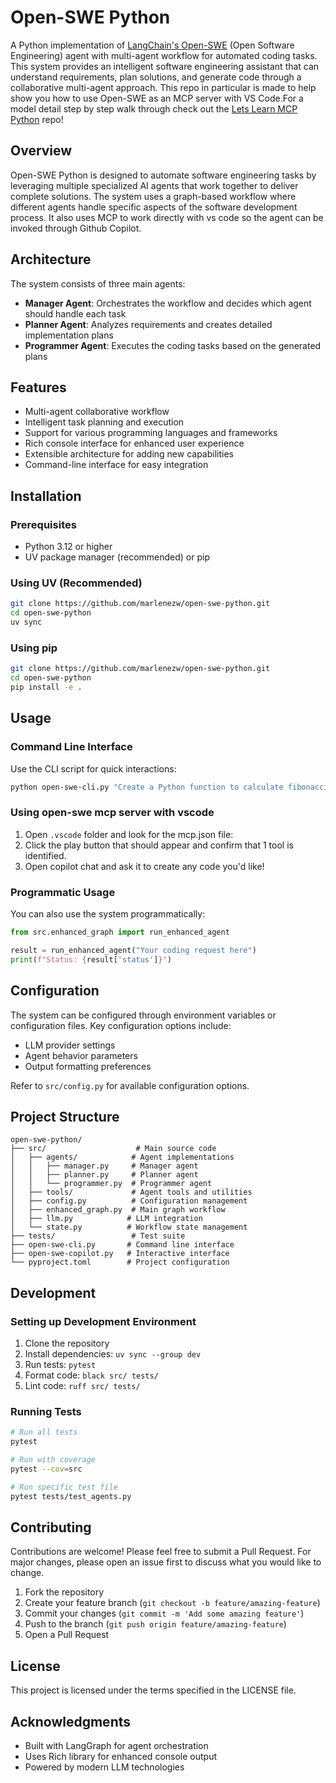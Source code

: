 # Open-SWE Python

A Python implementation of [LangChain's Open-SWE](https://github.com/langchain-ai/open-swe) (Open Software Engineering) agent with multi-agent workflow for automated coding tasks. This system provides an intelligent software engineering assistant that can understand requirements, plan solutions, and generate code through a collaborative multi-agent approach. This repo in particular is made to help show you how to use Open-SWE as an MCP server with VS Code.For a model detail step by step walk through check out the [Lets Learn MCP Python](https://github.com/microsoft/lets-learn-mcp-python) repo! 

## Overview

Open-SWE Python is designed to automate software engineering tasks by leveraging multiple specialized AI agents that work together to deliver complete solutions. The system uses a graph-based workflow where different agents handle specific aspects of the software development process. It also uses MCP to work directly with vs code so the agent can be invoked through Github Copilot. 

## Architecture

The system consists of three main agents:

- **Manager Agent**: Orchestrates the workflow and decides which agent should handle each task
- **Planner Agent**: Analyzes requirements and creates detailed implementation plans
- **Programmer Agent**: Executes the coding tasks based on the generated plans

## Features

- Multi-agent collaborative workflow
- Intelligent task planning and execution
- Support for various programming languages and frameworks
- Rich console interface for enhanced user experience
- Extensible architecture for adding new capabilities
- Command-line interface for easy integration

## Installation

### Prerequisites

- Python 3.12 or higher
- UV package manager (recommended) or pip

### Using UV (Recommended)

```bash
git clone https://github.com/marlenezw/open-swe-python.git
cd open-swe-python
uv sync
```

### Using pip

```bash
git clone https://github.com/marlenezw/open-swe-python.git
cd open-swe-python
pip install -e .
```

## Usage

### Command Line Interface

Use the CLI script for quick interactions:

```bash
python open-swe-cli.py "Create a Python function to calculate fibonacci numbers"
```

### Using open-swe mcp server with vscode 

1. Open `.vscode` folder and look for the mcp.json file:
2. Click the play button that should appear and confirm that 1 tool is identified.
3. Open copilot chat and ask it to create any code you'd like!

### Programmatic Usage

You can also use the system programmatically:

```python
from src.enhanced_graph import run_enhanced_agent

result = run_enhanced_agent("Your coding request here")
print(f"Status: {result['status']}")
```

## Configuration

The system can be configured through environment variables or configuration files. Key configuration options include:

- LLM provider settings
- Agent behavior parameters
- Output formatting preferences

Refer to `src/config.py` for available configuration options.

## Project Structure

```
open-swe-python/
├── src/                    # Main source code
│   ├── agents/            # Agent implementations
│   │   ├── manager.py     # Manager agent
│   │   ├── planner.py     # Planner agent
│   │   └── programmer.py  # Programmer agent
│   ├── tools/             # Agent tools and utilities
│   ├── config.py          # Configuration management
│   ├── enhanced_graph.py  # Main graph workflow
│   ├── llm.py            # LLM integration
│   └── state.py          # Workflow state management
├── tests/                 # Test suite
├── open-swe-cli.py       # Command line interface
├── open-swe-copilot.py   # Interactive interface
└── pyproject.toml        # Project configuration
```

## Development

### Setting up Development Environment

1. Clone the repository
2. Install dependencies: `uv sync --group dev`
3. Run tests: `pytest`
4. Format code: `black src/ tests/`
5. Lint code: `ruff src/ tests/`

### Running Tests

```bash
# Run all tests
pytest

# Run with coverage
pytest --cov=src

# Run specific test file
pytest tests/test_agents.py
```

## Contributing

Contributions are welcome! Please feel free to submit a Pull Request. For major changes, please open an issue first to discuss what you would like to change.

1. Fork the repository
2. Create your feature branch (`git checkout -b feature/amazing-feature`)
3. Commit your changes (`git commit -m 'Add some amazing feature'`)
4. Push to the branch (`git push origin feature/amazing-feature`)
5. Open a Pull Request

## License

This project is licensed under the terms specified in the LICENSE file.

## Acknowledgments

- Built with LangGraph for agent orchestration
- Uses Rich library for enhanced console output
- Powered by modern LLM technologies
